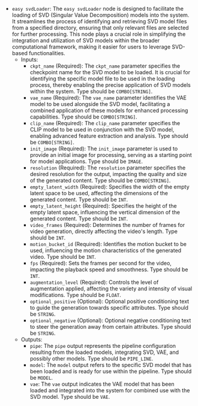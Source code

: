 - `easy svdLoader`: The `easy svdLoader` node is designed to facilitate the loading of SVD (Singular Value Decomposition) models into the system. It streamlines the process of identifying and retrieving SVD model files from a specified directory, ensuring that only relevant files are selected for further processing. This node plays a crucial role in simplifying the integration and utilization of SVD models within the broader computational framework, making it easier for users to leverage SVD-based functionalities.
    - Inputs:
        - `ckpt_name` (Required): The `ckpt_name` parameter specifies the checkpoint name for the SVD model to be loaded. It is crucial for identifying the specific model file to be used in the loading process, thereby enabling the precise application of SVD models within the system. Type should be `COMBO[STRING]`.
        - `vae_name` (Required): The `vae_name` parameter identifies the VAE model to be used alongside the SVD model, facilitating a combined application of these models for enhanced processing capabilities. Type should be `COMBO[STRING]`.
        - `clip_name` (Required): The `clip_name` parameter specifies the CLIP model to be used in conjunction with the SVD model, enabling advanced feature extraction and analysis. Type should be `COMBO[STRING]`.
        - `init_image` (Required): The `init_image` parameter is used to provide an initial image for processing, serving as a starting point for model applications. Type should be `IMAGE`.
        - `resolution` (Required): The `resolution` parameter specifies the desired resolution for the output, impacting the quality and size of the generated content. Type should be `COMBO[STRING]`.
        - `empty_latent_width` (Required): Specifies the width of the empty latent space to be used, affecting the dimensions of the generated content. Type should be `INT`.
        - `empty_latent_height` (Required): Specifies the height of the empty latent space, influencing the vertical dimension of the generated content. Type should be `INT`.
        - `video_frames` (Required): Determines the number of frames for video generation, directly affecting the video's length. Type should be `INT`.
        - `motion_bucket_id` (Required): Identifies the motion bucket to be used, influencing the motion characteristics of the generated video. Type should be `INT`.
        - `fps` (Required): Sets the frames per second for the video, impacting the playback speed and smoothness. Type should be `INT`.
        - `augmentation_level` (Required): Controls the level of augmentation applied, affecting the variety and intensity of visual modifications. Type should be `FLOAT`.
        - `optional_positive` (Optional): Optional positive conditioning text to guide the generation towards specific attributes. Type should be `STRING`.
        - `optional_negative` (Optional): Optional negative conditioning text to steer the generation away from certain attributes. Type should be `STRING`.
    - Outputs:
        - `pipe`: The `pipe` output represents the pipeline configuration resulting from the loaded models, integrating SVD, VAE, and possibly other models. Type should be `PIPE_LINE`.
        - `model`: The `model` output refers to the specific SVD model that has been loaded and is ready for use within the pipeline. Type should be `MODEL`.
        - `vae`: The `vae` output indicates the VAE model that has been loaded and integrated into the system for combined use with the SVD model. Type should be `VAE`.
